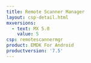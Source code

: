 ```yaml
---
title: Remote Scanner Manager
layout: csp-detail.html
mxversions:
  - text: MX 5.0
    value: 5
csp: remotescannermgr
product: EMDK For Android
productversion: '7.5'
---
```


















